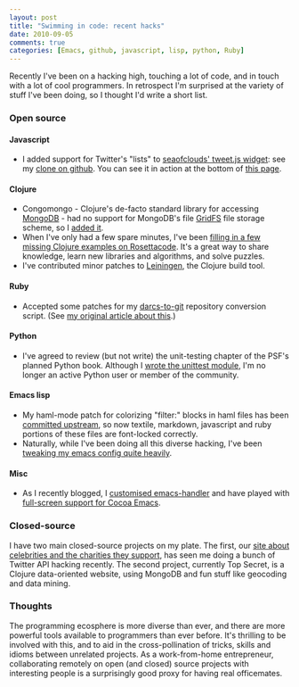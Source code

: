 ```yaml
---
layout: post
title: "Swimming in code: recent hacks"
date: 2010-09-05
comments: true
categories: [Emacs, github, javascript, lisp, python, Ruby]
---
```


Recently I've been on a hacking high, touching a lot of code, and in
touch with a lot of cool programmers. In retrospect I'm surprised at
the variety of stuff I've been doing, so I thought I'd write a short
list.
<!-- more -->
### Open source

#### Javascript

- I added support for Twitter's "lists" to
    [seaofclouds' tweet.js widget](http://tweet.seaofclouds.com/): see
    my [clone on github](http://github.com/purcell/tweet). You can see
    it in action at the bottom of
    [this page](http://www.looktothestars.org/).

#### Clojure

- Congomongo - Clojure's de-facto standard library for accessing
    [MongoDB](http://www.mongodb.org/) - had no support for MongoDB's
    file
    [GridFS](http://www.mongodb.org/display/DOCS/GridFS+Specification)
    file storage scheme, so I
    [added it](http://github.com/purcell/congomongo).
- When I've only had a few spare minutes, I've been
    [filling in a few missing Clojure examples on Rosettacode](http://github.com/purcell/rosettacode-clojure). It's
    a great way to share knowledge, learn new libraries and
    algorithms, and solve puzzles.
- I've contributed minor patches to
    [Leiningen](http://github.com/technomancy/leiningen), the Clojure
    build tool.

#### Ruby

- Accepted some patches for my
    [darcs-to-git](http://github.com/purcell/darcs-to-git) repository
    conversion script. (See
    [my original article about this](http://www.sanityinc.com/articles/converting-darcs-repositories-to-git).)

#### Python

- I've agreed to review (but not write) the unit-testing chapter of
    the PSF's planned Python book. Although I
    [wrote the unittest module](http://pyunit.sf.net), I'm no longer
    an active Python user or member of the community.

#### Emacs lisp

- My haml-mode patch for colorizing "filter:" blocks in haml files has
    been
    [committed upstream](http://github.com/nex3/haml/commit/94a8228e),
    so now textile, markdown, javascript and ruby portions of these
    files are font-locked correctly.
- Naturally, while I've been doing all this diverse hacking, I've been
    [tweaking my emacs config quite heavily](http://github.com/purcell/emacs.d/commits/master).

#### Misc

- As I recently blogged, I
    [customised emacs-handler](http://www.sanityinc.com/articles/open-txmt-urls-from-rails-in-emacs-on-osx)
    and have played with
    [full-screen support for Cocoa Emacs](http://www.sanityinc.com/full-screen-support-for-cocoa-emacs-on-osx).

### Closed-source

I have two main closed-source projects on my plate. The first, our
[site about celebrities and the charities they support](http://www.looktothestars.org),
has seen me doing a bunch of Twitter API hacking recently. The second
project, currently Top Secret, is a Clojure data-oriented website,
using MongoDB and fun stuff like geocoding and data mining.

### Thoughts

The programming ecosphere is more diverse than ever, and there are more
powerful tools available to programmers than ever before. It's thrilling
to be involved with this, and to aid in the cross-pollination of tricks,
skills and idioms between unrelated projects. As a work-from-home
entrepreneur, collaborating remotely on open (and closed) source
projects with interesting people is a surprisingly good proxy for having
real officemates.
